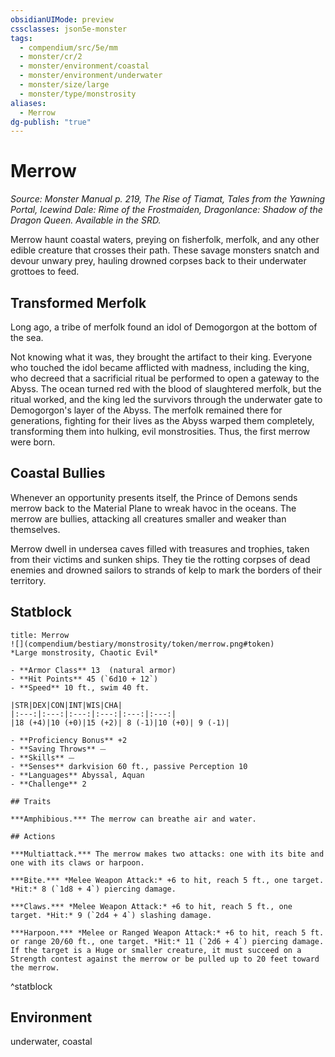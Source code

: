 ```yaml
---
obsidianUIMode: preview
cssclasses: json5e-monster
tags:
  - compendium/src/5e/mm
  - monster/cr/2
  - monster/environment/coastal
  - monster/environment/underwater
  - monster/size/large
  - monster/type/monstrosity
aliases:
  - Merrow
dg-publish: "true"
---
```

# Merrow
*Source: Monster Manual p. 219, The Rise of Tiamat, Tales from the Yawning Portal, Icewind Dale: Rime of the Frostmaiden, Dragonlance: Shadow of the Dragon Queen. Available in the SRD.*  

Merrow haunt coastal waters, preying on fisherfolk, merfolk, and any other edible creature that crosses their path. These savage monsters snatch and devour unwary prey, hauling drowned corpses back to their underwater grottoes to feed.

## Transformed Merfolk

Long ago, a tribe of merfolk found an idol of Demogorgon at the bottom of the sea.

Not knowing what it was, they brought the artifact to their king. Everyone who touched the idol became afflicted with madness, including the king, who decreed that a sacrificial ritual be performed to open a gateway to the Abyss. The ocean turned red with the blood of slaughtered merfolk, but the ritual worked, and the king led the survivors through the underwater gate to Demogorgon's layer of the Abyss. The merfolk remained there for generations, fighting for their lives as the Abyss warped them completely, transforming them into hulking, evil monstrosities. Thus, the first merrow were born.

## Coastal Bullies

Whenever an opportunity presents itself, the Prince of Demons sends merrow back to the Material Plane to wreak havoc in the oceans. The merrow are bullies, attacking all creatures smaller and weaker than themselves.

Merrow dwell in undersea caves filled with treasures and trophies, taken from their victims and sunken ships. They tie the rotting corpses of dead enemies and drowned sailors to strands of kelp to mark the borders of their territory.

## Statblock

```ad-statblock
title: Merrow
![](compendium/bestiary/monstrosity/token/merrow.png#token)
*Large monstrosity, Chaotic Evil*

- **Armor Class** 13  (natural armor)
- **Hit Points** 45 (`6d10 + 12`)
- **Speed** 10 ft., swim 40 ft.

|STR|DEX|CON|INT|WIS|CHA|
|:---:|:---:|:---:|:---:|:---:|:---:|
|18 (+4)|10 (+0)|15 (+2)| 8 (-1)|10 (+0)| 9 (-1)|

- **Proficiency Bonus** +2
- **Saving Throws** ⏤
- **Skills** ⏤
- **Senses** darkvision 60 ft., passive Perception 10
- **Languages** Abyssal, Aquan
- **Challenge** 2

## Traits

***Amphibious.*** The merrow can breathe air and water.

## Actions

***Multiattack.*** The merrow makes two attacks: one with its bite and one with its claws or harpoon.

***Bite.*** *Melee Weapon Attack:* +6 to hit, reach 5 ft., one target. *Hit:* 8 (`1d8 + 4`) piercing damage.

***Claws.*** *Melee Weapon Attack:* +6 to hit, reach 5 ft., one target. *Hit:* 9 (`2d4 + 4`) slashing damage.

***Harpoon.*** *Melee or Ranged Weapon Attack:* +6 to hit, reach 5 ft. or range 20/60 ft., one target. *Hit:* 11 (`2d6 + 4`) piercing damage. If the target is a Huge or smaller creature, it must succeed on a Strength contest against the merrow or be pulled up to 20 feet toward the merrow.
```
^statblock

## Environment

underwater, coastal